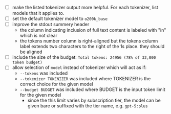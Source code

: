 - [ ] make the listed tokenizer output more helpful. For each tokenizer, list models that it applies to.
- [ ] set the default tokenizer model to `o200k_base`
- [ ] improve the stdout summery header
  - the column indicating inclusion of full text content is labeled with "in" which is not clear
  - the tokens number column is right-aligned but the tokens column label extends two characters to the right of the 1s place. they should be aligned
- [ ] include the size of the budget: `Total tokens: 24956 (78% of 32,000 token budget)`
- [ ] allow selection of `model` instead of tokenizer which will act as if:
  - `--tokens` was included
  - `--tokenizer TOKENIZER` was included where TOKENIZER is the correct choice for the given model
  - `--budget BUDGET` was included where BUDGET is the input token limit for the given model
    - since the this limit varies by subscription tier, the model can be given bare or suffixed with the tier name, e.g. `gpt-5:plus`


